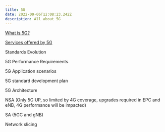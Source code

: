 ```yaml
---
title: 5G
date: 2022-09-06T12:08:23.242Z
description: All about 5G
---
```

[What is 5G?](https://youtu.be/mprL8-K0rXo)

[Services offered by 5G](https://youtu.be/ka7KNlzWuz0)

Standards Evolution

5G Performance Requirements

5G Application scenarios

5G standard development plan

5G Architecture

NSA (Only 5G UP, so limited by 4G coverage, upgrades required in EPC and eNB, 4G performance will be impacted)

SA (5GC and gNB)

Network slicing